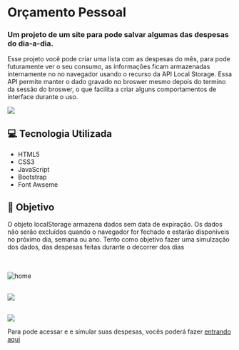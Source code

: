 # Orçamento Pessoal

### Um projeto de um site para pode salvar algumas das despesas do dia-a-dia.
Esse projeto você pode criar uma lista com as despesas do mês, para pode futuramente ver o seu consumo, as informações ficam armazenadas internamente no no navegador usando o recurso da API Local Storage.
Essa API permite manter o dado gravado no broswer mesmo depois do termino da sessão do broswer, o que facilita a criar alguns comportamentos de interface durante o uso.

![](https://user-images.githubusercontent.com/68359459/117372753-6bb5a980-aea0-11eb-87c1-7ada7201e9c3.png)



## 💻 Tecnologia Utilizada
- HTML5
- CSS3
- JavaScript
- Bootstrap
- Font Awseme
 
 ## 🚀 Objetivo
O objeto localStorage armazena dados sem data de expiração. Os dados não serão excluídos quando o navegador for fechado e estarão disponíveis no próximo dia, semana ou ano. Tento como objetivo fazer uma simulzação dos dados, das despesas feitas durante o decorrer dos dias
 

<br><br>
![home](https://user-images.githubusercontent.com/68359459/116955737-c4e7c800-ac69-11eb-879e-e789247428d3.png)
<br><br>

![](https://user-images.githubusercontent.com/68359459/117373321-6573fd00-aea1-11eb-8567-79eefa2963db.png)
<br><br>

![](https://user-images.githubusercontent.com/68359459/117373360-73c21900-aea1-11eb-8a44-158875bc1a60.png)






Para pode acessar e e simular suas despesas, vocês poderá fazer [entrando aqui](https://cristianodasilvaferreira.github.io/Orcamento-Pessoal/)


<br><br>

